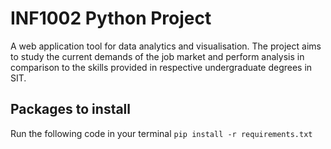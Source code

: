 # INF1002 Python Project
A web application tool for data analytics and visualisation.
The project aims to study the current demands of the job market and perform analysis in comparison to the skills provided in respective undergraduate degrees in SIT.

## Packages to install
Run the following code in your terminal
`pip install -r requirements.txt`